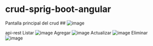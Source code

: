 # crud-sprig-boot-angular
Pantalla principal del crud ##
![image](https://user-images.githubusercontent.com/30486688/232794129-b533b46f-e8b0-4c48-b4c2-d0203ac82faf.png)

api-rest
Listar
![image](https://user-images.githubusercontent.com/30486688/232795648-e4593bff-1b4d-4d14-8142-71a16e9367a1.png)
Agregar
![image](https://user-images.githubusercontent.com/30486688/232795949-4f1787d0-cc53-4338-bb34-cfefbffdbf5d.png)
Actualizar
![image](https://user-images.githubusercontent.com/30486688/232797674-cdbb7cd6-8a59-4356-90e7-342ff321508c.png)
Eliminar
![image](https://user-images.githubusercontent.com/30486688/232798083-d2710248-6bdc-427e-bd2f-6a2aa6be3c22.png)

